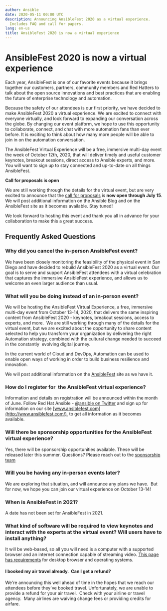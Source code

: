 ```yaml
---
author: Ansible
date: 2020-05-11 00:00 UTC
description: Announcing AnsibleFest 2020 as a virtual experience.
  Includes FAQ and call for papers.
lang: en-us
title: AnsibleFest 2020 is now a virtual experience
---
```


# AnsibleFest 2020 is now a virtual experience

Each year, AnsibleFest is one of our favorite events because it brings
together our customers, partners, community members and Red Hatters to
talk about the open source innovations and best practices that are
enabling the future of enterprise technology and automation.

Because the safety of our attendees is our first priority, we have
decided to make AnsibleFest 2020 a virtual experience. We are excited to
connect with everyone virtually, and look forward to expanding our
conversation across the globe. By changing our event platform, we hope
to use this opportunity to collaborate, connect, and chat with more
automation fans than ever before. It is exciting to think about how many
more people will be able to join in on the automation conversation.

The AnsibleFest Virtual Experience will be a free, immersive multi-day
event the week of October 12th, 2020, that will deliver timely and
useful customer keynotes, breakout sessions, direct access to Ansible
experts, and more. You will want to sign up to stay connected and
up-to-date on all things AnsibleFest. 

**Call for proposals is open**

We are still working through the details for the virtual event, but are
very excited to announce that the [call for proposals](https://ansiblefest2020.eventpoint.com/cfp) is **now open
through July 15**. We will post additional information on the Ansible Blog
and on the AnsibleFest site as it
becomes available. Stay tuned! 

We look forward to hosting this event and thank you all in advance for
your collaboration to make this a great success. 

## Frequently Asked Questions

### Why did you cancel the in-person AnsibleFest event?

We have been closely monitoring the feasibility of the physical event in
San Diego and have decided to rebuild AnsibleFest 2020 as a virtual
event. Our goal is to serve and support AnsibleFest attendees with a
virtual celebration that captures the immersive AnsibleFest experience,
and allows us to welcome an even larger audience than usual.

### What will you be doing instead of an in-person event?

We will be hosting the AnsibleFest Virtual Experience, a free, immersive
multi-day event from October 13-14, 2020, that delivers the same
inspiring content from AnsibleFest 2020 - keynotes, breakout sessions,
access to experts, and more.  We are still working through many of the
details for the virtual event, but we are excited about the opportunity
to share content selected to help you transform your organization by
delivering the right Automation strategy, combined with the cultural
change needed to succeed in the constantly  evolving digital journey.

In the current world of Cloud and DevOps, Automation can be used to
enable open ways of working in order to build business resilience and
innovation.

We will post additional information on the
[AnsibleFest](https://www.ansible.com/ansiblefest) site as we have it.

### How do I register for  the AnsibleFest virtual experience?

Information and details on registration will be announced within the
month of June. Follow Red Hat Ansible - [\@ansible on
Twitter](https://twitter.com/ansible) and sign up for information on our
site [www.ansiblefest.com](http://www.ansiblefest.com/)  to get all
information as it becomes available.  

### Will there be sponsorship opportunities for the AnsibleFest virtual experience?

Yes, there will be sponsorship opportunities available. These will be
released later this summer. Questions? Please reach out to the
[sponsorship team](mailto:sponsorships@redhat.com)

### Will you be having any in-person events later?

We are exploring that situation, and will announce any plans we have. 
But for now, we hope you can join our virtual experience on October
13-14!

### When is AnsibleFest in 2021?

A date has not been set for AnsibleFest in 2021.

### What kind of software will be required to view keynotes and interact with the experts at the virtual event? Will users have to install anything?

It will be web-based, so all you will need is a computer with a
supported browser and an internet connection capable of streaming video.
[This page has requirements](https://presentations.akamaized.net/ProductResources/Production/HTML/ComputerTips/ComputerTipsStudio.html)
for desktop browser and operating systems.

#### I booked my air travel already.  Can I get a refund?

We're announcing this well ahead of time in the hopes that we reach our
attendees before they've booked travel. Unfortunately, we are unable to
provide a refund for your air travel.  Check with your airline or travel
agency.  Many airlines are waiving change fees or providing credits for
airfare.

